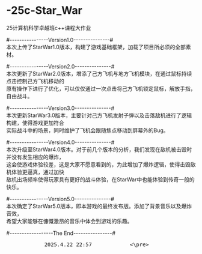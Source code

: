 # -25c-Star_War
25计算机科学卓越班c++课程大作业

#----------------Version1.0---------------#<br>
本次上传了StarWar1.0版本，构建了游戏基础框架，加载了项目所必须的全部素材。

#----------------Version2.0---------------#<br>
本次更新了StarWar2.0版本，增添了己方飞机与地方飞机模块，在通过鼠标持续点击控制己方飞机移动的<br>
原有操作下进行了优化，可以仅仅通过一次点击将己方飞机锁定鼠标，解放手指，自由战斗。

#----------------Version3.0---------------#<br>
本次更新StarWar3.0版本，主要针对己方飞机发射子弹以及击落敌机进行了逻辑构建，使得游戏更加符合<br>
实际战斗中的场景，同时维护了飞机会跟随焦点移动到屏幕外的Bug。

#----------------Version4.0---------------#<br>
本次升级至StarWar4.0版本。对于前几个版本的分析，我们发现在敌机被击毁时并没有发生相应的爆炸，<br>
这会使游戏体验较差，这是大家不愿意看到的，为此增加了爆炸逻辑，使得击毁敌机体验更逼真，通过加快<br>
敌机出场频率使得玩家具有更好的战斗体验，在StarWar中也能体验到传奇一般的快乐。

#----------------Version5.0---------------#<br>
本次确定了StarWar5.0版本，即本游戏的最终发布版。添加了背景音乐以及爆炸音效，<br>
希望大家能够在慷慨激昂的音乐中体会到游戏的乐趣。

#------------------The End----------------#<br>
<pre>            2025.4.22 22:57            <\pre>
